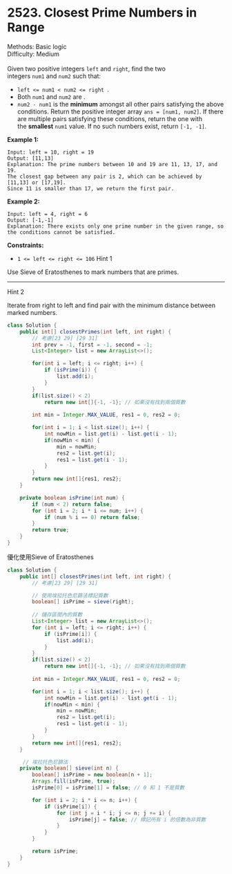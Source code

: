 # 2523. Closest Prime Numbers in Range  

  Methods: Basic logic </br> Difficulty: Medium </br> </br>Given two positive integers `left` and `right`, find the two integers `num1` and `num2` such that:

- `left <= num1 < num2 <= right `.
- Both `num1` and `num2` are .
- `num2 - num1` is the **minimum** amongst all other pairs satisfying the above conditions.
Return the positive integer array `ans = [num1, num2]`. If there are multiple pairs satisfying these conditions, return the one with the **smallest** `num1` value. If no such numbers exist, return `[-1, -1]`*.*

**Example 1:**

```plain text
Input: left = 10, right = 19
Output: [11,13]
Explanation: The prime numbers between 10 and 19 are 11, 13, 17, and 19.
The closest gap between any pair is 2, which can be achieved by [11,13] or [17,19].
Since 11 is smaller than 17, we return the first pair.
```

**Example 2:**

```plain text
Input: left = 4, right = 6
Output: [-1,-1]
Explanation: There exists only one prime number in the given range, so the conditions cannot be satisfied.
```

**Constraints:**

- `1 <= left <= right <= 106`
Hint 1

Use Sieve of Eratosthenes to mark numbers that are primes.

---

Hint 2

Iterate from right to left and find pair with the minimum distance between marked numbers.

```java
class Solution {
    public int[] closestPrimes(int left, int right) {
        // 考慮[23 29] [29 31]
        int prev = -1, first = -1, second = -1;
        List<Integer> list = new ArrayList<>();

        for(int i = left; i <= right; i++) {
            if (isPrime(i)) {
                list.add(i);
            }
        }
        if(list.size() < 2)
            return new int[]{-1, -1}; // 如果沒有找到兩個質數
        
        int min = Integer.MAX_VALUE, res1 = 0, res2 = 0;

        for(int i = 1; i < list.size(); i++) {
            int nowMin = list.get(i) - list.get(i - 1);
            if(nowMin < min) {
                min = nowMin;
                res2 = list.get(i);
                res1 = list.get(i - 1);
            }
        } 
        return new int[]{res1, res2};
    }

    private boolean isPrime(int num) {
        if (num < 2) return false;
        for (int i = 2; i * i <= num; i++) {
            if (num % i == 0) return false;
        }
        return true;
    }
}
```

優化使用Sieve of Eratosthenes

```java
class Solution {
    public int[] closestPrimes(int left, int right) {
        // 考慮[23 29] [29 31]

        // 使用埃拉托色尼篩法標記質數
        boolean[] isPrime = sieve(right);
        
        // 儲存區間內的質數
        List<Integer> list = new ArrayList<>();
        for (int i = left; i <= right; i++) {
            if (isPrime[i]) {
                list.add(i);
            }
        }
        if(list.size() < 2)
            return new int[]{-1, -1}; // 如果沒有找到兩個質數
        
        int min = Integer.MAX_VALUE, res1 = 0, res2 = 0;

        for(int i = 1; i < list.size(); i++) {
            int nowMin = list.get(i) - list.get(i - 1);
            if(nowMin < min) {
                min = nowMin;
                res2 = list.get(i);
                res1 = list.get(i - 1);
            }
        } 
        return new int[]{res1, res2};
    }

     // 埃拉托色尼篩法
    private boolean[] sieve(int n) {
        boolean[] isPrime = new boolean[n + 1];
        Arrays.fill(isPrime, true);
        isPrime[0] = isPrime[1] = false; // 0 和 1 不是質數

        for (int i = 2; i * i <= n; i++) {
            if (isPrime[i]) {
                for (int j = i * i; j <= n; j += i) {
                    isPrime[j] = false; // 標記所有 i 的倍數為非質數
                }
            }
        }

        return isPrime;
    }
}
```

